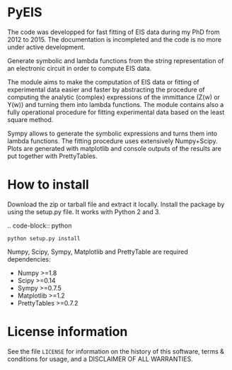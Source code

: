 # PyEIS

The code was developped for fast fitting of EIS data during my PhD from 2012 to 2015. The documentation is incompleted and the code is no more under active development.

Generate symbolic and lambda functions from the string representation of an electronic circuit in order to compute EIS data.

The module aims to make the computation of EIS data or fitting of experimental data easier and faster by abstracting
the procedure of computing the analytic (complex) expressions of the immittance (Z(w) or Y(w)) and turning them into lambda functions.
The module contains also a fully operational procedure for fitting experimental data based on the least square method.

Sympy allows to generate the symbolic expressions and turns them into lambda functions.
The fitting procedure uses extensively Numpy+Scipy.
Plots are generated with matplotlib and console outputs of the results are put together with PrettyTables.

# How to install

Download the zip or tarball file and extract it locally. Install the package by using the setup.py file. It works with
Python 2 and 3.

.. code-block:: python

    python setup.py install

Numpy, Scipy, Sympy, Matplotlib and PrettyTable are required dependencies:
 * Numpy >=1.8
 * Scipy >=0.14
 * Sympy >=0.7.5
 * Matplotlib >=1.2
 * PrettyTables >=0.7.2

# License information

See the file ``LICENSE`` for information on the history of this
software, terms & conditions for usage, and a DISCLAIMER OF ALL
WARRANTIES.
